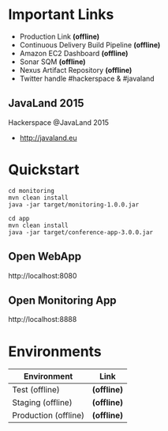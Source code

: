 # Important Links

* Production Link **(offline)**
* Continuous Delivery Build Pipeline **(offline)**
* Amazon EC2 Dashboard **(offline)**
* Sonar SQM **(offline)**
* Nexus Artifact Repository **(offline)**
* Twitter handle #hackerspace & #javaland

## JavaLand 2015

Hackerspace @JavaLand 2015

* http://javaland.eu

# Quickstart

```
cd monitoring
mvn clean install 
java -jar target/monitoring-1.0.0.jar

cd app
mvn clean install
java -jar target/conference-app-3.0.0.jar
```

## Open WebApp
http://localhost:8080

## Open Monitoring App
http://localhost:8888


# Environments 

| Environment         | Link          | 
| ------------------- |:-------------:|
| Test (offline)      | **(offline)** |
| Staging (offline)   | **(offline)** | 
| Production (offline)| **(offline)** |
